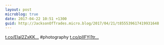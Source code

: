 ```yaml
---
layout: post
microblog: true
date: 2017-04-22 10:51 +1300
guid: http://JacksonOfTrades.micro.blog/2017/04/21/t855539617419931648.html
---
```

[t.co/EIaI2ZxKK...](https://t.co/EIaI2ZxKKu) #photography [t.co/pIIFYj1tr...](https://t.co/pIIFYj1trs)
